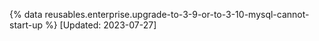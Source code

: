 {% data reusables.enterprise.upgrade-to-3-9-or-to-3-10-mysql-cannot-start-up %} [Updated: 2023-07-27]
